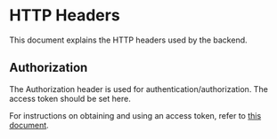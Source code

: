 # HTTP Headers

This document explains the HTTP headers used by the backend.

## Authorization

The Authorization header is used for authentication/authorization. The access token should be set here.

For instructions on obtaining and using an access token, refer to [this document](./02obtain_access_tokens.md).
